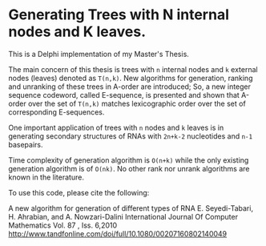 # Generating Trees with N internal nodes and K leaves.

This is a Delphi implementation of my Master's Thesis. 

The main concern of this thesis is trees with `n` internal nodes and `k` external nodes (leaves) denoted as `T(n,k)`.
New algorithms for generation, ranking and unranking of these trees in A-order are introduced; So, a new integer sequence codeword, called E-sequence, is presented and shown that A-order over the set of `T(n,k)` matches 
lexicographic order over the set of corresponding E-sequences.

One important application of trees with `n` nodes and `k` leaves is in generating secondary structures of RNAs with `2n+k-2` nucleotides and `n-1` basepairs.

Time complexity of generation algorithm is `O(n+k)` while the only existing generation algorithm is of `O(nk)`. No other rank nor unrank algorithms are known in the literature.


To use this code, please cite the following:

A new algorithm for generation of different types of RNA
E. Seyedi-Tabari, H. Ahrabian, and A. Nowzari-Dalini
International Journal Of Computer Mathematics Vol. 87 , Iss. 6,2010
http://www.tandfonline.com/doi/full/10.1080/00207160802140049
